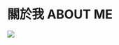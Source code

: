 # 關於我 ABOUT ME

<a style="max-width:260px;" href="https://github.com/rayc2045/raychang-space/blob/master/about/README.md"><img src="https://raw.githubusercontent.com/rayc2045/raychang-space/master/img/original/ray_js_round_800px.png"></img></a>